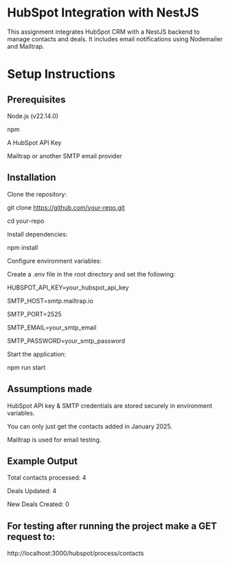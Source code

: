 # HubSpot Integration with NestJS

This assignment integrates HubSpot CRM with a NestJS backend to manage contacts and deals. It includes email notifications using Nodemailer and Mailtrap.

# Setup Instructions

## Prerequisites

Node.js (v22.14.0)

npm 

A HubSpot API Key

Mailtrap or another SMTP email provider

## Installation

Clone the repository:

git clone https://github.com/your-repo.git

cd your-repo

Install dependencies:

npm install

Configure environment variables:

Create a .env file in the root directory and set the following:

HUBSPOT_API_KEY=your_hubspot_api_key

SMTP_HOST=smtp.mailtrap.io

SMTP_PORT=2525

SMTP_EMAIL=your_smtp_email

SMTP_PASSWORD=your_smtp_password

Start the application:

npm run start

## Assumptions made

HubSpot API key & SMTP credentials are stored securely in environment variables.

You can only just get the contacts added in January 2025.

Mailtrap is used for email testing.

## Example Output

Total contacts processed: 4

Deals Updated: 4

New Deals Created: 0

## For testing after running the project make a GET request to:

http://localhost:3000/hubspot/process/contacts
